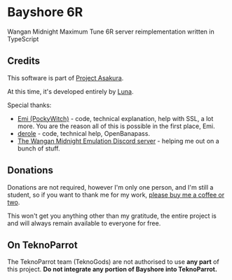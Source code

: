 # Bayshore 6R
Wangan Midnight Maximum Tune 6R server reimplementation written in TypeScript

## Credits
This software is part of [Project Asakura](https://github.com/ProjectAsakura).

At this time, it's developed entirely by [Luna](https://github.com/ry00001).

Special thanks:
 - [Emi (PockyWitch)](https://twitter.com/ChocomintPuppy) - code, technical explanation, help with SSL, a lot more. You are the reason all of this is possible in the first place, Emi.
 - [derole](https://derole.co.uk) - code, technical help, OpenBanapass.
 - [The Wangan Midnight Emulation Discord server](https://discord.gg/r3nbd4x) - helping me out on a bunch of stuff.

## Donations
Donations are not required, however I'm only one person, and I'm still a student, so if you want to thank me for my work, [please buy me a coffee or two](https://ko-fi.com/lostkagamine).

This won't get you anything other than my gratitude, the entire project is and will always remain available to everyone for free.

## On TeknoParrot
The TeknoParrot team (TeknoGods) are not authorised to use **any part** of this project. **Do not integrate any portion of Bayshore into TeknoParrot.**
